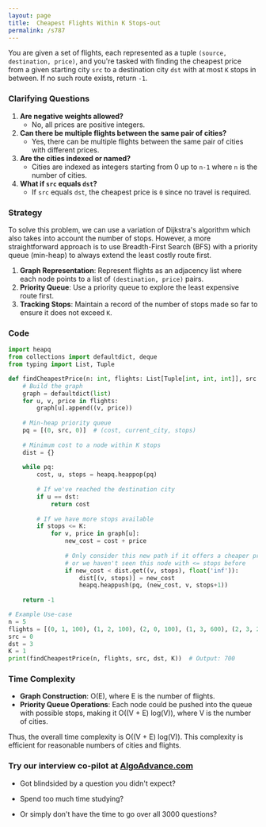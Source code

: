 ```yaml
---
layout: page
title:  Cheapest Flights Within K Stops-out
permalink: /s787
---
```

You are given a set of flights, each represented as a tuple `(source, destination, price)`, and you're tasked with finding the cheapest price from a given starting city `src` to a destination city `dst` with at most `K` stops in between. If no such route exists, return `-1`.

### Clarifying Questions
1. **Are negative weights allowed?**
   - No, all prices are positive integers.
2. **Can there be multiple flights between the same pair of cities?**
   - Yes, there can be multiple flights between the same pair of cities with different prices.
3. **Are the cities indexed or named?**
   - Cities are indexed as integers starting from 0 up to `n-1` where `n` is the number of cities.
4. **What if `src` equals `dst`?**
   - If `src` equals `dst`, the cheapest price is `0` since no travel is required.

### Strategy
To solve this problem, we can use a variation of Dijkstra's algorithm which also takes into account the number of stops. However, a more straightforward approach is to use Breadth-First Search (BFS) with a priority queue (min-heap) to always extend the least costly route first.

1. **Graph Representation**: Represent flights as an adjacency list where each node points to a list of `(destination, price)` pairs.
2. **Priority Queue**: Use a priority queue to explore the least expensive route first.
3. **Tracking Stops**: Maintain a record of the number of stops made so far to ensure it does not exceed `K`.

### Code
```python
import heapq
from collections import defaultdict, deque
from typing import List, Tuple

def findCheapestPrice(n: int, flights: List[Tuple[int, int, int]], src: int, dst: int, K: int) -> int:
    # Build the graph
    graph = defaultdict(list)
    for u, v, price in flights:
        graph[u].append((v, price))
    
    # Min-heap priority queue
    pq = [(0, src, 0)]  # (cost, current_city, stops)
    
    # Minimum cost to a node within K stops
    dist = {}
    
    while pq:
        cost, u, stops = heapq.heappop(pq)
        
        # If we've reached the destination city
        if u == dst:
            return cost
        
        # If we have more stops available
        if stops <= K:
            for v, price in graph[u]:
                new_cost = cost + price
                
                # Only consider this new path if it offers a cheaper price
                # or we haven't seen this node with <= stops before
                if new_cost < dist.get((v, stops), float('inf')):
                    dist[(v, stops)] = new_cost
                    heapq.heappush(pq, (new_cost, v, stops+1))
    
    return -1

# Example Use-case
n = 5
flights = [(0, 1, 100), (1, 2, 100), (2, 0, 100), (1, 3, 600), (2, 3, 200)]
src = 0
dst = 3
K = 1
print(findCheapestPrice(n, flights, src, dst, K))  # Output: 700
```

### Time Complexity
- **Graph Construction**: O(E), where E is the number of flights.
- **Priority Queue Operations**: Each node could be pushed into the queue with possible stops, making it O((V + E) log(V)), where V is the number of cities.
  
Thus, the overall time complexity is O((V + E) log(V)). This complexity is efficient for reasonable numbers of cities and flights.


### Try our interview co-pilot at [AlgoAdvance.com](https://algoAdvance.com)

- Got blindsided by a question you didn't expect?

- Spend too much time studying?

- Or simply don't have the time to go over all 3000 questions?

